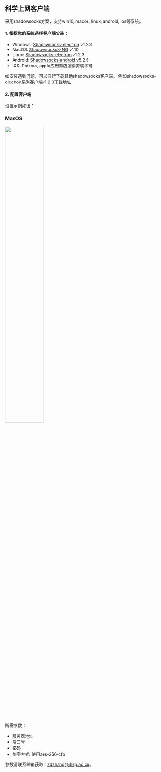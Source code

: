 

## 科学上网客户端

采用shadowsocks方案，支持win10, macos, linux, android, ios等系统。

#### 1. 根据您的系统选择客户端安装：
+ Windows: [Shadowsocks-electron](https://ihepbox.ihep.ac.cn/ihepbox/index.php/s/r05fCTTBEsSIpW1) v1.2.3
+ MacOS: [ShadowsocksX-NG](https://ihepbox.ihep.ac.cn/ihepbox/index.php/s/Lq3erI8OTqiswky) v1.10
+ Linux: [Shadowsocks-electron](https://ihepbox.ihep.ac.cn/ihepbox/index.php/s/GQKwS7iOl4Nr6xk) v1.2.3
+ Android: [Shadowsocks-android](https://ihepbox.ihep.ac.cn/ihepbox/index.php/s/ctYj5QqIjdEJehp) v5.2.6
+ IOS: Potatso, apple应用商店搜索安装即可


如安装遇到问题，可以自行下载其他shadowsocks客户端。
例如shadowsocks-electron系列客户端v1.2.3[下载地址](https://github.com/nojsja/shadowsocks-electron/releases/tag/v1.2.3).


#### 2. 配置客户端
设置示例如图：
### MasOS

<!-- 设置图片尺寸 -->
<img src="https://zhangzhengde0225.github.io/images/blog/ss_macos_setting.jpg" width="50%"/>
<!-- 
![ss_macos_setting](https://zhangzhengde0225.github.io/images/blog/ss_macos_setting.jpg) -->

所需参数：

+ 服务器地址
+ 端口号
+ 密码
+ 加密方式: 使用aes-256-cfb

参数请联系邮箱获取：zdzhang@ihep.ac.cn。